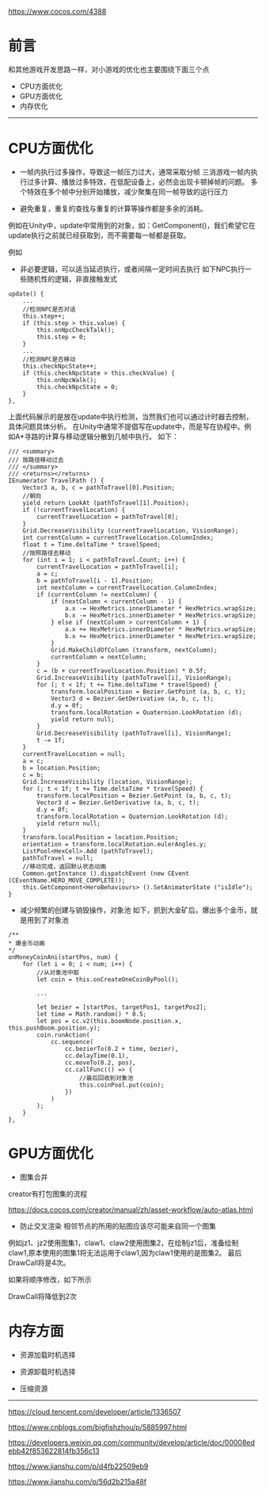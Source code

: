 




https://www.cocos.com/4388

# 前言

和其他游戏开发思路一样，对小游戏的优化也主要围绕下面三个点

- CPU方面优化
- GPU方面优化
- 内存优化

---

# CPU方面优化

- 一帧内执行过多操作，导致这一帧压力过大，通常采取分帧
三消游戏一帧内执行过多计算、播放过多特效，在低配设备上，必然会出现卡顿掉帧的问题。
多个特效在多个帧中分别开始播放，减少聚集在同一帧导致的运行压力


- 避免重复，重复的查找与重复的计算等操作都是多余的消耗。

例如在Unity中，update中常用到的对象，如：GetComponent<XXX>()，我们希望它在update执行之前就已经获取到，而不需要每一帧都是获取。

例如


- 非必要逻辑，可以适当延迟执行，或者间隔一定时间去执行
如下NPC执行一些随机性的逻辑，非直接触发式
```
update() {
    ...
    //检测NPC是否对话
    this.step++;
    if (this.step > this.value) {
        this.onNpcCheckTalk();
        this.step = 0;
    }
    ...
    //检测NPC是否移动
    this.checkNpcState++;
    if (this.checkNpcState > this.checkValue) {
        this.onNpcWalk();
        this.checkNpcState = 0;
    }
},
```
上面代码展示的是放在update中执行检测，当然我们也可以通过计时器去控制，具体问题具体分析。
在Unity中通常不提倡写在update中，而是写在协程中。例如A*寻路的计算与移动逻辑分散到几帧中执行。
如下：

```
/// <summary>
/// 按路径移动过去
/// </summary>
/// <returns></returns>
IEnumerator TravelPath () {
    Vector3 a, b, c = pathToTravel[0].Position;
    //朝向
    yield return LookAt (pathToTravel[1].Position);
    if (!currentTravelLocation) {
        currentTravelLocation = pathToTravel[0];
    }
    Grid.DecreaseVisibility (currentTravelLocation, VisionRange);
    int currentColumn = currentTravelLocation.ColumnIndex;
    float t = Time.deltaTime * travelSpeed;
    //按照路径去移动
    for (int i = 1; i < pathToTravel.Count; i++) {
        currentTravelLocation = pathToTravel[i];
        a = c;
        b = pathToTravel[i - 1].Position;
        int nextColumn = currentTravelLocation.ColumnIndex;
        if (currentColumn != nextColumn) {
            if (nextColumn < currentColumn - 1) {
                a.x -= HexMetrics.innerDiameter * HexMetrics.wrapSize;
                b.x -= HexMetrics.innerDiameter * HexMetrics.wrapSize;
            } else if (nextColumn > currentColumn + 1) {
                a.x += HexMetrics.innerDiameter * HexMetrics.wrapSize;
                b.x += HexMetrics.innerDiameter * HexMetrics.wrapSize;
            }
            Grid.MakeChildOfColumn (transform, nextColumn);
            currentColumn = nextColumn;
        }
        c = (b + currentTravelLocation.Position) * 0.5f;
        Grid.IncreaseVisibility (pathToTravel[i], VisionRange);
        for (; t < 1f; t += Time.deltaTime * travelSpeed) {
            transform.localPosition = Bezier.GetPoint (a, b, c, t);
            Vector3 d = Bezier.GetDerivative (a, b, c, t);
            d.y = 0f;
            transform.localRotation = Quaternion.LookRotation (d);
            yield return null;
        }
        Grid.DecreaseVisibility (pathToTravel[i], VisionRange);
        t -= 1f;
    }
    currentTravelLocation = null;
    a = c;
    b = location.Position;
    c = b;
    Grid.IncreaseVisibility (location, VisionRange);
    for (; t < 1f; t += Time.deltaTime * travelSpeed) {
        transform.localPosition = Bezier.GetPoint (a, b, c, t);
        Vector3 d = Bezier.GetDerivative (a, b, c, t);
        d.y = 0f;
        transform.localRotation = Quaternion.LookRotation (d);
        yield return null;
    }
    transform.localPosition = location.Position;
    orientation = transform.localRotation.eulerAngles.y;
    ListPool<HexCell>.Add (pathToTravel);
    pathToTravel = null;
    //移动完成，返回默认状态动画
    Common.getInstance ().dispatchEvent (new CEvent (CEventName.HERO_MOVE_COMPLETE));
    this.GetComponent<HeroBehaviours> ().SetAnimatorState ("isIdle");
}
```

- 减少频繁的创建与销毁操作，对象池
如下，抓到大金矿后，爆出多个金币，就是用到了对象池

```
/**
* 爆金币动画
*/
onMoneyCoinAni(startPos, num) {
    for (let i = 0; i < num; i++) {
        //从对象池中取
        let coin = this.onCreateOneCoinByPool();

        ...

        let bezier = [startPos, targetPos1, targetPos2];
        let time = Math.random() * 0.5;
        let pos = cc.v2(this.boomNode.position.x, this.pushBoom.position.y);
        coin.runAction(
            cc.sequence(
                cc.bezierTo(0.2 + time, bezier),
                cc.delayTime(0.1),
                cc.moveTo(0.2, pos),
                cc.callFunc(() => {
                    //最后回收到对象池
                    this.coinPool.put(coin);
                })
            )
        );
    }
},
```
# GPU方面优化

- 图集合并

creator有打包图集的流程

https://docs.cocos.com/creator/manual/zh/asset-workflow/auto-atlas.html

- 防止交叉渲染
相邻节点的所用的贴图应该尽可能来自同一个图集

例如jz1、jz2使用图集1，claw1、claw2使用图集2，在绘制jz1后，准备绘制claw1,原本使用的图集1将无法运用于claw1,因为claw1使用的是图集2。
最后DrawCall将是4次。

如果将顺序修改，如下所示


DrawCall将降低到2次
  

# 内存方面

- 资源加载时机选择
- 资源卸载时机选择


- 压缩资源



---
https://cloud.tencent.com/developer/article/1336507


https://www.cnblogs.com/bigfishzhou/p/5885997.html

https://developers.weixin.qq.com/community/develop/article/doc/00008edebb42f853622814fb356c13

https://www.jianshu.com/p/d4fb22509eb9

https://www.jianshu.com/p/56d2b215a48f